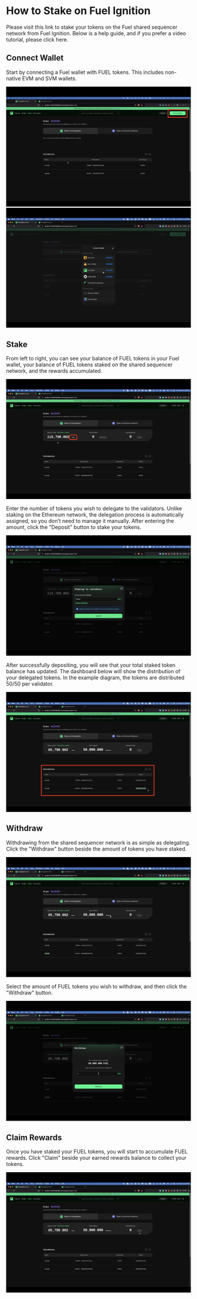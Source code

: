 # How to Stake on Fuel Ignition

<!-- TODO: add link -->

Please visit this link to stake your tokens on the Fuel shared sequencer network from Fuel Ignition. Below is a help guide, and if you prefer a video tutorial, please click here.

## Connect Wallet

Start by connecting a Fuel wallet with FUEL tokens. This includes non-native EVM and SVM wallets.

![Connect EVM Wallet](https://raw.githubusercontent.com/FuelLabs/fuel-token-overview/fa910a1ff3876a4577ce8879529303c155d7395e/assets/how-to-stake-fuel-ignition/1-connect-wallet.png)  
![Connect EVM Wallet 1.5](https://raw.githubusercontent.com/FuelLabs/fuel-token-overview/fa910a1ff3876a4577ce8879529303c155d7395e/assets/how-to-stake-fuel-ignition/1.5-connect-wallet.png)

## Stake

From left to right, you can see your balance of FUEL tokens in your Fuel wallet, your balance of FUEL tokens staked on the shared sequencer network, and the rewards accumulated.

![Stake Tokens](https://raw.githubusercontent.com/FuelLabs/fuel-token-overview/fa910a1ff3876a4577ce8879529303c155d7395e/assets/how-to-stake-fuel-ignition/2-stake-token.png)

Enter the number of tokens you wish to delegate to the validators. Unlike staking on the Ethereum network, the delegation process is automatically assigned, so you don’t need to manage it manually. After entering the amount, click the "Deposit" button to stake your tokens.

![Stake Tokens](https://raw.githubusercontent.com/FuelLabs/fuel-token-overview/fa910a1ff3876a4577ce8879529303c155d7395e/assets/how-to-stake-fuel-ignition/3-stake-token-pt2.png)

After successfully depositing, you will see that your total staked token balance has updated. The dashboard below will show the distribution of your delegated tokens. In the example diagram, the tokens are distributed 50/50 per validator.

![Validator Distribution](https://raw.githubusercontent.com/FuelLabs/fuel-token-overview/fa910a1ff3876a4577ce8879529303c155d7395e/assets/how-to-stake-fuel-ignition/4-validator-distribution.png)

## Withdraw

Withdrawing from the shared sequencer network is as simple as delegating. Click the "Withdraw" button beside the amount of tokens you have staked.

![Withdrawal](https://raw.githubusercontent.com/FuelLabs/fuel-token-overview/fa910a1ff3876a4577ce8879529303c155d7395e/assets/how-to-stake-fuel-ignition/5-withdrawal.png)

Select the amount of FUEL tokens you wish to withdraw, and then click the "Withdraw" button.

![Withdrawal Pt2](https://raw.githubusercontent.com/FuelLabs/fuel-token-overview/fa910a1ff3876a4577ce8879529303c155d7395e/assets/how-to-stake-fuel-ignition/6-withdrawal-pt2.png)

## Claim Rewards

Once you have staked your FUEL tokens, you will start to accumulate FUEL rewards. Click "Claim" beside your earned rewards balance to collect your tokens.

![Claim Rewards](https://raw.githubusercontent.com/FuelLabs/fuel-token-overview/fa910a1ff3876a4577ce8879529303c155d7395e/assets/how-to-stake-fuel-ignition/7-claim-rewards.png)
